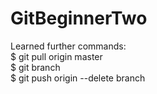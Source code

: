 # GitBeginnerTwo
Learned further commands:   
$ git pull origin master  
$ git branch  
$ git push origin --delete branch 
